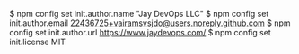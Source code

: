 $ npm config set init.author.name "Jay DevOps LLC"
$ npm config set init.author.email 22436725+vairamsvsjdo@users.noreply.github.com
$ npm config set init.author.url  https://www.jaydevops.com/
$ npm config set init.license MIT
